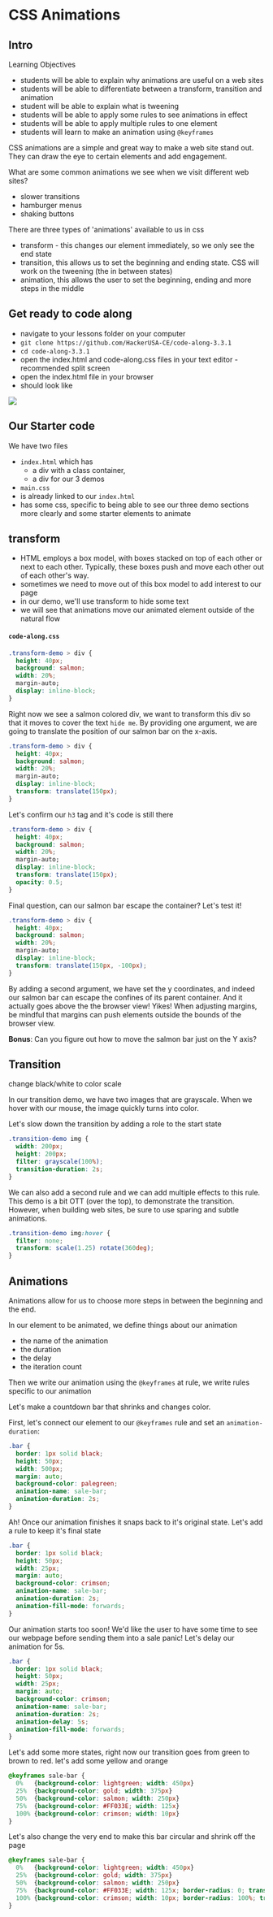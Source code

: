 # CSS Animations

## Intro

Learning Objectives
- students will be able to explain why animations are useful on a web sites
- students will be able to differentiate between a transform, transition and animation
- student will be able to explain what is tweening
- students will be able to apply some rules to see animations in effect
- students will be able to apply multiple rules to one element
- students will learn to make an animation using `@keyframes`

CSS animations are a simple and great way to make a web site stand out. They can draw the eye to certain elements and add engagement.

What are some common animations we see when we visit different web sites?
- slower transitions
- hamburger menus
- shaking buttons

There are three types of 'animations' available to us in css
- transform - this changes our element immediately, so we only see the end state
- transition, this allows us to set the beginning and ending state. CSS will work on the tweening (the in between states)
- animation, this allows the user to set the beginning, ending and more steps in the middle

## Get ready to code along
- navigate to your lessons folder on your computer
- `git clone https://github.com/HackerUSA-CE/code-along-3.3.1`
-  `cd code-along-3.3.1`
- open the index.html and code-along.css files in your text editor - recommended split screen
- open the index.html file in your browser
- should look like

![](./assets/starter-index-html.png)

## Our Starter code
We have two files
- `index.html` which has
  - a div with a class container,
  - a div for our 3 demos
- `main.css`
 - is already linked to our `index.html`
 - has some css, specific to being able to see our three demo sections more clearly and some starter elements to animate


## transform
 - HTML employs a box model, with boxes stacked on top of each other or next to each other. Typically, these boxes push and move each other out of each other's way.
 - sometimes we need to move out of this box model to add interest to our page
 - in our demo, we'll use transform to hide some text
 - we will see that animations move our animated element outside of the natural flow

#### `code-along.css`

 ```CSS
 .transform-demo > div {
   height: 40px;
   background: salmon;
   width: 20%;
   margin-auto;
   display: inline-block;
 }
 ```

 Right now we see a salmon colored div, we want to transform this div so that it moves to cover the text `hide me`. By providing one argument, we are going to translate the position of our salmon bar on the x-axis.

 ```CSS
 .transform-demo > div {
   height: 40px;
   background: salmon;
   width: 20%;
   margin-auto;
   display: inline-block;
   transform: translate(150px);
 }
 ```
Let's confirm our `h3` tag and it's code is still there

 ```CSS
 .transform-demo > div {
   height: 40px;
   background: salmon;
   width: 20%;
   margin-auto;
   display: inline-block;
   transform: translate(150px);
   opacity: 0.5;
 }
 ```

 Final question, can our salmon bar escape the container? Let's test it!

 ```CSS
 .transform-demo > div {
   height: 40px;
   background: salmon;
   width: 20%;
   margin-auto;
   display: inline-block;
   transform: translate(150px, -100px);
 }
 ```

 By adding a second argument, we have set the y  coordinates, and indeed our salmon bar can escape the confines of its parent container. And it actually goes above the the browser view! Yikes! When adjusting margins, be mindful that margins can push elements outside the bounds of the browser view.

**Bonus**: Can you figure out how to move the salmon bar just on the Y axis?

 ## Transition
 change black/white to color
 scale

In our transition demo, we have two images that are grayscale. When we hover with our mouse, the image quickly turns into color.

Let's slow down the transition by adding a role to the start state

```CSS
.transition-demo img {
  width: 200px;
  height: 200px;
  filter: grayscale(100%);
  transition-duration: 2s;
}
```

We can also add a second rule and we can add multiple effects to this rule. This demo is a bit OTT (over the top), to demonstrate the transition. However, when building web sites, be sure to use sparing and subtle animations.

```css
.transition-demo img:hover {
  filter: none;
  transform: scale(1.25) rotate(360deg);
}
```

 ## Animations

Animations allow for us to choose more steps in between the beginning and the end.

In our element to be animated, we define things about our animation
- the name of the animation
- the duration
- the delay
- the iteration count

Then we write our animation using the `@keyframes` at rule, we write rules specific to our animation

Let's make a countdown bar that shrinks and changes color.


First, let's connect our element to our `@keyframes` rule and set an `animation-duration`:

```CSS
.bar {
  border: 1px solid black;
  height: 50px;
  width: 500px;
  margin: auto;
  background-color: palegreen;
  animation-name: sale-bar;
  animation-duration: 2s;
}
```
Ah! Once our animation finishes it snaps back to it's original state. Let's add a rule to keep it's final state

```CSS
.bar {
  border: 1px solid black;
  height: 50px;
  width: 25px;
  margin: auto;
  background-color: crimson;
  animation-name: sale-bar;
  animation-duration: 2s;
  animation-fill-mode: forwards;
}
```
Our animation starts too soon! We'd like the user to have some time to see our webpage before sending them into a sale panic! Let's delay our animation for 5s.

```CSS
.bar {
  border: 1px solid black;
  height: 50px;
  width: 25px;
  margin: auto;
  background-color: crimson;
  animation-name: sale-bar;
  animation-duration: 2s;
  animation-delay: 5s;
  animation-fill-mode: forwards;
}
```

Let's add some more states, right now our transition goes from green to brown to red. let's add some yellow and orange

```CSS
@keyframes sale-bar {
  0%   {background-color: lightgreen; width: 450px}
  25%  {background-color: gold; width: 375px}
  50%  {background-color: salmon; width: 250px}
  75%  {background-color: #FF033E; width: 125x}
  100% {background-color: crimson; width: 10px}
}
```

Let's also change the very end to make this bar circular and shrink off the page

```css
@keyframes sale-bar {
  0%   {background-color: lightgreen; width: 450px}
  25%  {background-color: gold; width: 375px}
  50%  {background-color: salmon; width: 250px}
  75%  {background-color: #FF033E; width: 125x; border-radius: 0; transform: scale(1);}
  100% {background-color: crimson; width: 10px; border-radius: 100%; transform: scale(0)}
}
```
